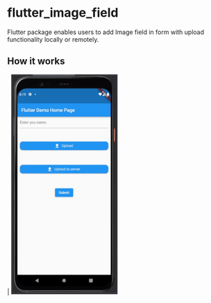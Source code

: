 # flutter_image_field
Flutter package enables users to add Image field in form with upload functionality locally or remotely.

## How it works
|<img src="example/screenshots/tutorial1.gif" width="245" hspace="4">
